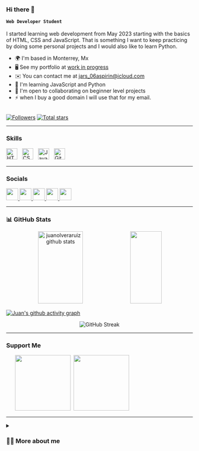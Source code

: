 ### Hi there 👋

**`Web Developer Student`**
<br/><br/>
I  started learning web development from May 2023 starting with the basics of HTML, CSS and JavaScript. That is something I want to keep practicing by doing some personal projects and I would also like to learn Python.
* 🌍  I'm based in Monterrey, Mx
* 🖥️  See my portfolio at [work in progress](http://juanolveraruiz.github.io/juanolveraruiz/) 
* ✉️  You can contact me at [jars\_06aspirin@icloud.com](mailto:jars_06aspirin@icloud.com) 
* 🧠  I'm learning JavaScript and Python
* 🤝  I'm open to collaborating on beginner level projects 
* ⚡  when I buy a good domain I will use that for my email.
<br/><br/>

<p align="left">
    <a href="">
        <img alt="Followers" title="Follow me on GitHub" src="https://custom-icon-badges.demolab.com/github/followers/juanolveraruiz?color=236ad3&labelColor=1155ba&style=for-the-badge&logoperson-add&label=Follow&logoColor=white"/></a>
    <a href="">
        <img alt="Total stars" title="Total stars on GitHub" src="https://custom-icon-badges.demolab.com/github/stars/juanolveraruiz?color=55960&style=for-the-badge&labelColor=488207&logo=star"/></a>
</p>

---

### Skills 
<img align="left" alt="HTML" width="30px" style="padding-right:10px;" src="https://cdn.jsdelivr.net/gh/devicons/devicon/icons/html5/html5-plain.svg"/>
<img align="left" alt="CSS" width="30px" style="padding-right:10px;" src="https://cdn.jsdelivr.net/gh/devicons/devicon/icons/css3/css3-plain.svg"/>
<img align="left" alt="JavaScript" width="30px" style="padding-right:10px;" src="https://cdn.jsdelivr.net/gh/devicons/devicon/icons/javascript/javascript-plain.svg"/>
<img align="left" alt="Git" width="30px" style="padding-right:10px;" src="https://cdn.jsdelivr.net/gh/devicons/devicon/icons/git/git-original.svg"/>
<br/>
<!--    <img align="left" alt="GitHub" width="30px" style="padding-right:10px;" src="https://cdn.jsdelivr.net/gh/devicons/devicon/icons/github/github-original.svg"/> -->
<br/>

---
### Socials  
<p align="left"> <a href="https://www.github.com/juanolveraruiz" target="_blank" rel="noreferrer"> <picture> <source media="(prefers-color-scheme: dark)" srcset="https://raw.githubusercontent.com/danielcranney/readme-generator/main/public/icons/socials/github-dark.svg" /> <source media="(prefers-color-scheme: light)" srcset="https://raw.githubusercontent.com/danielcranney/readme-generator/main/public/icons/socials/github.svg" /> <img src="https://raw.githubusercontent.com/danielcranney/readme-generator/main/public/icons/socials/github.svg" width="32" height="32" /> </picture> </a> <a href="https://www.linkedin.com/in/juanolveraruiz" target="_blank" rel="noreferrer"> <picture> <source media="(prefers-color-scheme: dark)" srcset="https://raw.githubusercontent.com/danielcranney/readme-generator/main/public/icons/socials/linkedin-dark.svg" /> <source media="(prefers-color-scheme: light)" srcset="https://raw.githubusercontent.com/danielcranney/readme-generator/main/public/icons/socials/linkedin.svg" /> <img src="https://raw.githubusercontent.com/danielcranney/readme-generator/main/public/icons/socials/linkedin.svg" width="32" height="32" /> </picture> </a> <a href="https://www.x.com/juanolveraruiz" target="_blank" rel="noreferrer"> <picture> <source media="(prefers-color-scheme: dark)" srcset="https://raw.githubusercontent.com/danielcranney/readme-generator/main/public/icons/socials/twitter-dark.svg" /> <source media="(prefers-color-scheme: light)" srcset="https://raw.githubusercontent.com/danielcranney/readme-generator/main/public/icons/socials/twitter.svg" /> <img src="https://raw.githubusercontent.com/danielcranney/readme-generator/main/public/icons/socials/twitter.svg" width="32" height="32" /> </picture> </a> <a href="https://www.threads.net/@juanolveraruiz" target="_blank" rel="noreferrer"> <picture> <source media="(prefers-color-scheme: dark)" srcset="https://raw.githubusercontent.com/danielcranney/readme-generator/main/public/icons/socials/threads-dark.svg" /> <source media="(prefers-color-scheme: light)" srcset="https://raw.githubusercontent.com/danielcranney/readme-generator/main/public/icons/socials/threads.svg" /> <img src="https://raw.githubusercontent.com/danielcranney/readme-generator/main/public/icons/socials/threads.svg" width="32" height="32" /> </picture> </a> <a href="https://www.dev.to/juanolveraruiz" target="_blank" rel="noreferrer"> <picture> <source media="(prefers-color-scheme: dark)" srcset="https://raw.githubusercontent.com/danielcranney/readme-generator/main/public/icons/socials/devdotto-dark.svg" /> <source media="(prefers-color-scheme: light)" srcset="https://raw.githubusercontent.com/danielcranney/readme-generator/main/public/icons/socials/devdotto.svg" /> <img src="https://raw.githubusercontent.com/danielcranney/readme-generator/main/public/icons/socials/devdotto.svg" width="32" height="32" /> </picture> </a></p>

---
### 📊  GitHub Stats 

<div align="center">  
  <img width="49%" height="195px" src="https://github-readme-stats.vercel.app/api?username=juanolveraruiz&show_icons=true&count_private=true&hide_border=true&title_color=6CD064&icon_color=2E6B38&text_color=FFFFE0&bg_color=0d1117" alt="juanolveraruiz github stats" /> 
   <img width="41%" height="195px" src="https://github-readme-stats.vercel.app/api/top-langs/?username=juanolveraruiz&layout=compact&hide_border=true&title_color=6CD064&text_color=FFFFE0a4&bg_color=0d1117" />
</div>

[![Juan's github activity graph](https://github-readme-activity-graph.vercel.app/graph?username=juanolveraruiz&bg_color=0d1117b&color=6CD064&line=2E6B38&point=6CD064&area=true&hide_border=true)](https://github.com/ashutosh00710/github-readme-activity-graph)

<div align="center">

![GitHub Streak](https://streak-stats.demolab.com?user=juanolveraruiz&theme=merko&border_radius=4.5)
</div>

---
### Support Me

<ul style="list-style-type: none; margin: 0;">

<li style="display: inline-block; margin-right: 0.25rem;"><a href="https://www.buymeacoffee.com/juanolvera"><img src="https://cdn.buymeacoffee.com/buttons/v2/default-yellow.png" width="150"/></a></li>

<li style="display: inline-block; margin-right: 0.25rem;"><a href="https://www.ko-fi.com/juanolveraruiz"><img src="https://storage.ko-fi.com/cdn/kofi2.png?v=3" width="150"/></a></li>

</ul>

---
<details>
 <summary><h3>👨‍💻 More about me</h3></summary>
   Work in progress, come back later.

[website]: 
[youtube]: 

<!--
**juanolveraruiz/juanolveraruiz** is a ✨ _special_ ✨ repository because its `README.md` (this file) appears on your GitHub profile.

Here are some ideas to get you started:

- 🔭 I’m currently working on ...
- 🌱 I’m currently learning ...
- 👯 I’m looking to collaborate on ...
- 🤔 I’m looking for help with ...
- 💬 Ask me about ...
- 📫 How to reach me: ...
- 😄 Pronouns: ...
- ⚡ Fun fact: ...
-->
